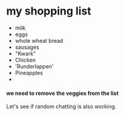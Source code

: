 # my shopping list
- milk 
- eggs
- whole wheat bread
- sausages
- "Kwark"
- Chicken
- 'Runderlappen'
- Pineapples
- 

#### we need to remove the veggies from the list

Let's see if random chatting is also working.
